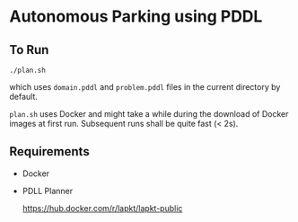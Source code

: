 # Autonomous Parking using PDDL

## To Run
```
./plan.sh
```

which uses `domain.pddl` and `problem.pddl` files in the current directory by default.

`plan.sh` uses Docker and might take a while during the download of Docker images at first run. Subsequent runs shall be quite fast (< 2s).


## Requirements
- Docker
- PDLL Planner

  https://hub.docker.com/r/lapkt/lapkt-public

